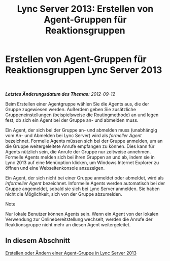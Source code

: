 ﻿---
title: 'Lync Server 2013: Erstellen von Agent-Gruppen für Reaktionsgruppen'
TOCTitle: Erstellen von Agent-Gruppen für Reaktionsgruppen
ms:assetid: 2a80de17-ead0-46e8-8a27-7a4e233dbde0
ms:mtpsurl: https://technet.microsoft.com/de-de/library/Gg520969(v=OCS.15)
ms:contentKeyID: 49293509
ms.date: 05/19/2016
mtps_version: v=OCS.15
ms.translationtype: HT
---

# Erstellen von Agent-Gruppen für Reaktionsgruppen Lync Server 2013

 

_**Letztes Änderungsdatum des Themas:** 2012-09-12_

Beim Erstellen einer Agentgruppe wählen Sie die Agents aus, die der Gruppe zugewiesen werden. Außerdem geben Sie zusätzliche Gruppeneinstellungen (beispielsweise die Routingmethode) an und legen fest, ob sich ein Agent bei der Gruppe an- und abmelden muss.

Ein Agent, der sich bei der Gruppe an- und abmelden muss (unabhängig vom An- und Abmelden bei Lync Server) wird als *formeller Agent* bezeichnet. Formelle Agents müssen sich bei der Gruppe anmelden, um an die Gruppe weitergeleitete Anrufe empfangen zu können. Dies kann für Agents nützlich sein, die Anrufe der Gruppe nur zeitweise annehmen. Formelle Agents melden sich bei ihren Gruppen an und ab, indem sie in Lync 2013 auf eine Menüoption klicken, um Windows Internet Explorer zu öffnen und eine Webseitenkonsole anzuzeigen.

Ein Agent, der sich nicht bei einer Gruppe anmeldet oder abmeldet, wird als *informeller Agent* bezeichnet. Informelle Agents werden automatisch bei der Gruppe angemeldet, sobald sie sich bei Lync Server anmelden. Sie haben nicht die Möglichkeit, sich von der Gruppe abzumelden.


> [!NOTE]
> Nur lokale Benutzer können Agents sein. Wenn ein Agent von der lokalen Verwendung zur Onlinebereitstellung wechselt, werden die Anrufe der Reaktionsgruppe nicht mehr an diesen Agent weitergeleitet.



## In diesem Abschnitt

[Erstellen oder Ändern einer Agent-Gruppe in Lync Server 2013](lync-server-2013-create-or-modify-an-agent-group.md)


